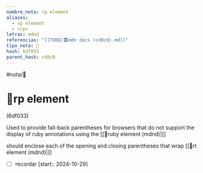 ```yaml
---
nombre_nota: rp element
aliases:
  - rp element
  - <rp>
letras: mdnd
referencias: "[[TODO/🏛️mdn docs (cd8c0).md]]"
tipo_nota: 📑
hash: 6df033
parent_hash: cd8c0
---
```


#nota/📑

# 📑rp element
<div class="hash">(6df033)</div>

Used to provide fall-back parentheses for browsers that do not support the display of ruby annotations using the [[📑ruby element (mdnd)|<ruby>]]


should enclose each of the opening and closing parentheses that wrap [[📑rt element (mdnd)|<rt>]]

- [ ] recordar  [start:: 2024-10-29]
